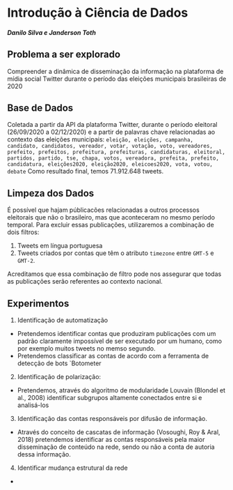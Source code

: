 # Introdução à Ciência de Dados

#### _Danilo Silva e Janderson Toth_

## Problema a ser explorado
Compreender a dinâmica de disseminação da informação na plataforma de mídia social Twitter durante o período das eleições municipais brasileiras de 2020

## Base de Dados
Coletada a partir da API da plataforma Twitter, durante o período eleitoral (26/09/2020 a 02/12/2020) e a partir de palavras chave relacionadas ao contexto das eleições municipais:
`eleição, eleições, campanha, candidato, candidatos, vereador, votar, votação, voto, vereadores, prefeito, prefeitos, prefeitura, prefeituras, candidaturas, eleitoral, partidos, partido, tse, chapa, votos, vereadora, prefeita, prefeito, candidatura, eleições2020, eleição2020, eleicoes2020, vota, votou, debate`
Como resultado final, temos 71.912.648 tweets.

## Limpeza dos Dados

É possível que hajam públicacões relacionadas a outros processos eleitorais que não o brasileiro, mas que aconteceram no mesmo período temporal. Para excluir essas publicações, utilizaremos a combinação de dois filtros:
1. Tweets em língua portuguesa
2. Tweets criados por contas que têm o atributo `timezone` entre `GMT-5` e `GMT-2`.

Acreditamos que essa combinação de filtro pode nos assegurar que todas as publicações serão referentes ao contexto nacional.

## Experimentos

1. Identificação de automatização
* Pretendemos identificar contas que produziram publicações com um padrão claramente impossível de ser executado por um humano, como por exemplo muitos tweets no memso segundo.
* Pretendemos classificar as contas de acordo com a ferramenta de detecção de bots `Botometer
2. Identificação de polarização:
* Pretendemos, através do algoritmo de modularidade Louvain (Blondel et al., 2008) identificar subgrupos altamente conectados entre si e analisá-los
3. Identificação das contas responsáveis por difusão de informação.
* Através do conceito de cascatas de informação (Vosoughi, Roy & Aral, 2018) pretendemos identificar as contas responsáveis pela maior disseminação de conteúdo na rede, sendo ou não a conta de autoria dessa informação.
4. Identificar mudança estrutural da rede
*